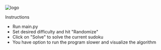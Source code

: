 ![logo](https://github.com/Radian6405/Sudoku_Solver/assets/99524343/f81a2249-e710-4403-9aa9-62369140bbb8)

Instructions
- Run main.py
- Set desired difficulty and hit "Randomize"
- Click on "Solve" to solve the current sudoku
- You have option to run the program slower and visualize the algorithm 
